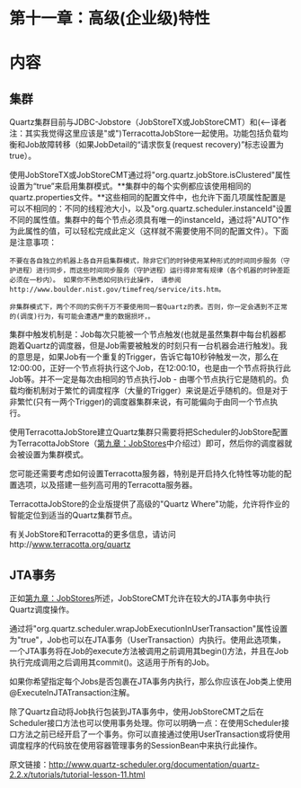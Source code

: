 # 第十一章：高级(企业级)特性
# 内容
## 集群
Quartz集群目前与JDBC-Jobstore（JobStoreTX或JobStoreCMT）和(<--译者注：其实我觉得这里应该是"或")TerracottaJobStore一起使用。功能包括负载均衡和Job故障转移（如果JobDetail的“请求恢复(request recovery)”标志设置为true）。

使用JobStoreTX或JobStoreCMT通过将"org.quartz.jobStore.isClustered"属性设置为“true”来启用集群模式。**集群中的每个实例都应该使用相同的quartz.properties文件。**这些相同的配置文件中，也允许下面几项属性配置是可以不相同的：不同的线程池大小，以及"org.quartz.scheduler.instanceId"设置不同的属性值。集群中的每个节点必须具有唯一的instanceId，通过将"AUTO"作为此属性的值，可以轻松完成此定义（这样就不需要使用不同的配置文件）。下面是注意事项：
```
不要在各自独立的机器上各自开启集群模式，除非它们的时钟使用某种形式的时间同步服务（守护进程）进行同步，而这些时间同步服务（守护进程）运行得非常有规律（各个机器的时钟差距必须在一秒内）。 如果你不熟悉如何执行此操作， 请参阅http://www.boulder.nist.gov/timefreq/service/its.htm。
```

```
非集群模式下，两个不同的实例千万不要使用同一套Quartz的表。否则，你一定会遇到不正常的(调度)行为，有可能会遭遇严重的数据损坏，。
```

集群中触发机制是：Job每次只能被一个节点触发(也就是虽然集群中每台机器都跑着Quartz的调度器，但是Job需要被触发的时刻只有一台机器会进行触发)。我的意思是，如果Job有一个重复的Trigger，告诉它每10秒钟触发一次，那么在12:00:00，正好一个节点将执行这个Job，在12:00:10，也是由一个节点将执行此Job等。并不一定是每次由相同的节点执行Job - 由哪个节点执行它是随机的。负载均衡机制对于繁忙的调度程序（大量的Trigger）来说是近乎随机的。但是对于非繁忙(只有一两个Trigger)的调度器集群来说，有可能偏向于由同一个节点执行。

使用TerracottaJobStore建立Quartz集群只需要将把Scheduler的JobStore配置为TerracottaJobStore（[第九章：JobStores](lesson-9.md)中介绍过）即可，然后你的调度器就会被设置为集群模式。

您可能还需要考虑如何设置Terracotta服务器，特别是开启持久化特性等功能的配置选项，以及搭建一些列高可用的Terracotta服务器。

TerracottaJobStore的企业版提供了高级的"Quartz Where"功能，允许将作业的智能定位到适当的Quartz集群节点。

有关JobStore和Terracotta的更多信息，请访问http://www.terracotta.org/quartz

## JTA事务
正如[第九章：JobStores](lesson-9.md)所述，JobStoreCMT允许在较大的JTA事务中执行Quartz调度操作。

通过将"org.quartz.scheduler.wrapJobExecutionInUserTransaction"属性设置为"true"，Job也可以在JTA事务（UserTransaction）内执行。使用此选项集，一个JTA事务将在Job的execute方法被调用之前调用其begin()方法，并且在Job执行完成调用之后调用其commit()。这适用于所有的Job。

如果你希望指定每个Jobs是否包裹在JTA事务内执行，那么你应该在Job类上使用@ExecuteInJTATransaction注解。

除了Quartz自动将Job执行包装到JTA事务中，使用JobStoreCMT之后在Scheduler接口方法也可以使用事务处理。你可以明确一点：在使用Scheduler接口方法之前已经开启了一个事务。你可以直接通过使用UserTransaction或将使用调度程序的代码放在使用容器管理事务的SessionBean中来执行此操作。

原文链接：http://www.quartz-scheduler.org/documentation/quartz-2.2.x/tutorials/tutorial-lesson-11.html 